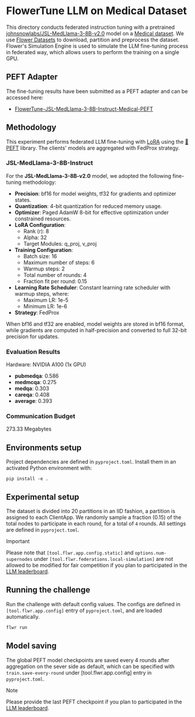 # FlowerTune LLM on Medical Dataset

This directory conducts federated instruction tuning with a pretrained [johnsnowlabs/JSL-MedLlama-3-8B-v2.0](https://huggingface.co/johnsnowlabs/JSL-MedLlama-3-8B-v2.0) model on a [Medical dataset](https://huggingface.co/datasets/medalpaca/medical_meadow_medical_flashcards).
We use [Flower Datasets](https://flower.dev/docs/datasets/) to download, partition and preprocess the dataset.
Flower's Simulation Engine is used to simulate the LLM fine-tuning process in federated way,
which allows users to perform the training on a single GPU.

## PEFT Adapter

The fine-tuning results have been submitted as a PEFT adapter and can be accessed here:

- [FlowerTune-JSL-MedLlama-3-8B-Instruct-Medical-PEFT](https://github.com/mHealthUnimelb/fedllm-medical/tree/main/flowertune-eval-medical/peft_4)

## Methodology

This experiment performs federated LLM fine-tuning with [LoRA](https://arxiv.org/pdf/2106.09685) using the [🤗PEFT](https://huggingface.co/docs/peft/en/index) library.
The clients' models are aggregated with FedProx strategy.

### JSL-MedLlama-3-8B-Instruct

For the **JSL-MedLlama-3-8B-v2.0** model, we adopted the following fine-tuning methodology:

- **Precision**: bf16 for model weights, tf32 for gradients and optimizer states.
- **Quantization**: 4-bit quantization for reduced memory usage.
- **Optimizer**: Paged AdamW 8-bit for effective optimization under constrained resources.
- **LoRA Configuration**:
  - Rank (r): 8
  - Alpha: 32
  - Target Modules: q_proj, v_proj
- **Training Configuration**:
  - Batch size: 16
  - Maximum number of steps: 6
  - Warmup steps: 2
  - Total number of rounds: 4
  - Fraction fit per round: 0.15
- **Learning Rate Scheduler**: Constant learning rate scheduler with warmup steps, where:
  - Maximum LR: 1e-5
  - Minimum LR: 1e-6
- **Strategy**: FedProx

When bf16 and tf32 are enabled, model weights are stored in bf16 format, while gradients are computed in half-precision and converted to full 32-bit precision for updates.

### Evaluation Results

Hardware: NVIDIA A100 (1x GPU)

- **pubmedqa**: 0.586
- **medmcqa**: 0.275
- **medqa**: 0.303
- **careqa**: 0.408
- **average**: 0.393

### Communication Budget

273.33 Megabytes

## Environments setup

Project dependencies are defined in `pyproject.toml`. Install them in an activated Python environment with:

```shell
pip install -e .
```

## Experimental setup

The dataset is divided into 20 partitions in an IID fashion, a partition is assigned to each ClientApp.
We randomly sample a fraction (0.15) of the total nodes to participate in each round, for a total of `4` rounds.
All settings are defined in `pyproject.toml`.

> [!IMPORTANT]
> Please note that `[tool.flwr.app.config.static]` and `options.num-supernodes` under `[tool.flwr.federations.local-simulation]` are not allowed to be modified for fair competition if you plan to participated in the [LLM leaderboard](https://flower.ai/benchmarks/llm-leaderboard).


## Running the challenge

Run the challenge with default config values.
The configs are defined in `[tool.flwr.app.config]` entry of `pyproject.toml`, and are loaded automatically.

```bash
flwr run
```

## Model saving

The global PEFT model checkpoints are saved every 4 rounds after aggregation on the sever side as default, which can be specified with `train.save-every-round` under [tool.flwr.app.config] entry in `pyproject.toml`.

> [!NOTE]
> Please provide the last PEFT checkpoint if you plan to participated in the [LLM leaderboard](https://flower.ai/benchmarks/llm-leaderboard).

